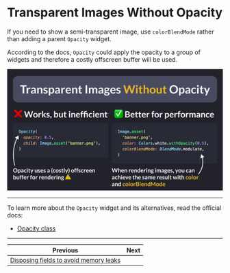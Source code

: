 # Transparent Images Without Opacity

If you need to show a semi-transparent image, use `colorBlendMode` rather than adding a parent `Opacity` widget.

According to the docs, `Opacity` could apply the opacity to a group of widgets and therefore a costly offscreen buffer will be used.

![](169.png)

<!--
// Transparent Images Without Opacity

// ❌ Works, but inefficient
// Opacity uses a (costly) offscreen buffer for rendering ⚠️
Opacity(
  opacity: 0.5,
  child: Image.asset('assets/banner.png'),
)

// ✅ Better for performance
// When rendering images, you can achieve the same result with color and colorBlendMode
Image.asset(
  'assets/banner.png',
  color: Colors.white.withOpacity(0.5),
  colorBlendMode: BlendMode.modulate,
)
-->

---

To learn more about the `Opacity` widget and its alternatives, read the official docs:

- [Opacity class](https://api.flutter.dev/flutter/widgets/Opacity-class.html)

---

| Previous | Next |
| -------- | ---- |
| [Disposing fields to avoid memory leaks](../0168-dispose-to-avoid-memory-leaks/index.md) |  |


<!-- TWITTER|https://x.com/biz84/status/1806329277295583261 -->
<!-- LINKEDIN|https://www.linkedin.com/posts/andreabizzotto_if-you-need-to-show-a-semi-transparent-image-activity-7212095137106006016-xdxL -->






